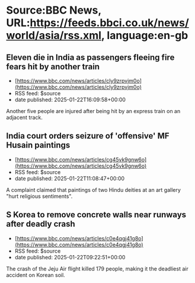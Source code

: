 # Source:BBC News, URL:https://feeds.bbci.co.uk/news/world/asia/rss.xml, language:en-gb

## Eleven die in India as passengers fleeing fire fears hit by another train
 - [https://www.bbc.com/news/articles/cly9zrpvjm0o](https://www.bbc.com/news/articles/cly9zrpvjm0o)
 - RSS feed: $source
 - date published: 2025-01-22T16:09:58+00:00

Another five people are injured after being hit by an express train on an adjacent track.

## India court orders seizure of 'offensive' MF Husain paintings
 - [https://www.bbc.com/news/articles/cg45vk9gnw6o](https://www.bbc.com/news/articles/cg45vk9gnw6o)
 - RSS feed: $source
 - date published: 2025-01-22T11:08:47+00:00

A complaint claimed that paintings of two Hindu deities at an art gallery "hurt religious sentiments".

## S Korea to remove concrete walls near runways after deadly crash
 - [https://www.bbc.com/news/articles/c0e4qgj41g8o](https://www.bbc.com/news/articles/c0e4qgj41g8o)
 - RSS feed: $source
 - date published: 2025-01-22T09:22:51+00:00

The crash of the Jeju Air flight killed 179 people, making it the deadliest air accident on Korean soil.

